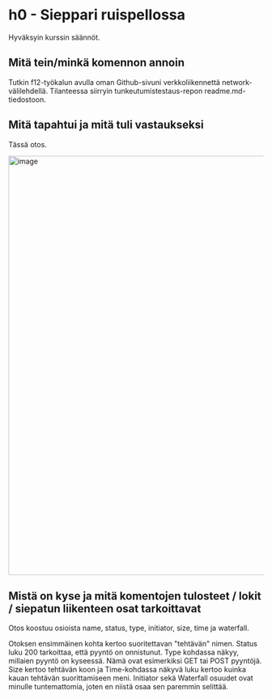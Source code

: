 # h0 - Sieppari ruispellossa

Hyväksyin kurssin säännöt.

## Mitä tein/minkä komennon annoin

Tutkin f12-työkalun avulla oman Github-sivuni verkkoliikennettä network-välilehdellä. Tilanteessa siirryin tunkeutumistestaus-repon readme.md-tiedostoon.

## Mitä tapahtui ja mitä tuli vastaukseksi

Tässä otos.

<img width="829" alt="image" src="https://github.com/annihuh/tunkeutumistestaus/assets/101214286/a740e0fe-4aee-462a-aa49-43a128718430">

## Mistä on kyse ja mitä komentojen tulosteet / lokit / siepatun liikenteen osat tarkoittavat

Otos koostuu osioista name, status, type, initiator, size, time ja waterfall. 

Otoksen ensimmäinen kohta kertoo suoritettavan "tehtävän" nimen.
Status luku 200 tarkoittaa, että pyyntö on onnistunut. 
Type kohdassa näkyy, millaien pyyntö on kyseessä. Nämä ovat esimerkiksi GET tai POST pyyntöjä.  
Size kertoo tehtävän koon ja Time-kohdassa näkyvä luku kertoo kuinka kauan tehtävän suorittamiseen meni.
Initiator sekä Waterfall osuudet ovat minulle tuntemattomia, joten en niistä osaa sen paremmin selittää.
